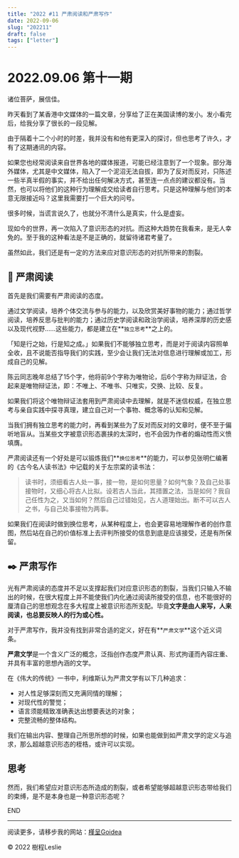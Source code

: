 ```yaml
---
title: "2022 #11 严肃阅读和严肃写作"
date: 2022-09-06
slug: "202211"
draft: false
tags: ["letter"]
---
```



# 2022.09.06 第十一期

诸位菩萨，展信佳。

昨天看到了某香港中文媒体的一篇文章，分享给了正在美国读博的发小。发小看完后，给我分享了很长的一段见解。

由于隔着十二个小时的时差，我并没有和他有更深入的探讨，但也思考了许久，才有了这期通讯的内容。

如果您也经常阅读来自世界各地的媒体报道，可能已经注意到了一个现象。部分海外媒体，尤其是中文媒体，陷入了一个泥沼无法自拔，即为了反对而反对，只陈述一些半真半假的事实，并不给出任何解决方式，甚至连一点点的建议都没有。当然，也可以将他们的这种行为理解成交给读者自行思考。只是这种理解与他们的本意无限接近吗？这里我需要打一个巨大的问号。

很多时候，当谎言说久了，也就分不清什么是真实，什么是虚妄。

现如今的世界，再一次陷入了意识形态的对抗。而这种大趋势在我看来，是无人幸免的。至于我的这种看法是不是正确的，就留待诸君考量了。

虽然如此，我们还是有一定的方法来应对意识形态的对抗所带来的割裂。

## 📖 严肃阅读

首先是我们需要有严肃阅读的态度。

通过文学阅读，培养个体交流与参与的能力，以及欣赏美好事物的能力；通过哲学阅读，培养反思与批判的能力；通过历史学阅读和政治学阅读，培养深厚的历史感以及现代视野……这些能力，都是建立在**`独立思考`**之上的。

「知是行之始，行是知之成。」如果我们不能够独立思考，而是对于阅读内容照单全收，且不说能否指导我们的实践，至少会让我们无法对信息进行理解或加工，形成自己的见解。

陈云同志晚年总结了15个字，他将前9个字称为唯物论，后6个字称为辩证法，合起来是唯物辩证法，即：不唯上、不唯书、只唯实，交换、比较、反复。

如果我们将这个唯物辩证法套用到严肃阅读中去理解，就是不迷信权威，在独立思考与亲自实践中探寻真理，建立自己对一个事物、概念等的认知和见解。

当我们拥有独立思考的能力时，再看到某些为了反对而反对的文章时，便不至于偏听地盲从。当某些文字被意识形态裹挟的太深时，也不会因为作者的煽动性而义愤填膺。

严肃阅读还有一个好处是可以锻炼我们**`换位思考`**的能力，可以参见张明仁编著的《古今名人读书法》中记载的关于左宗棠的读书法：

> 读书时，须细看古人处一事，接一物，是如何思量？如何气象？及自己处事接物时，又细心将古人比拟。设若古人当此，其措置之法，当是如何？我自己任性为之，又当如何？然后自己过错始见，古人道理始出。断不可以古人之书，与自己处事接物为两事。

如果我们在阅读时做到换位思考，从某种程度上，也会更容易地理解作者的创作意图，然后站在自己的价值标准上去评判所接受的信息到底是应该接受，还是有所保留。

## ✒️ 严肃写作

光有严肃阅读的态度并不足以支撑起我们对应意识形态的割裂，当我们只输入不输出的时候，在很大程度上并不能使我们内化通过阅读所接受的信息，也不能很好的厘清自己的思想观念在多大程度上被意识形态所支配。毕竟**文字是由人来写，人来阅读，也总要反映人的行为或心性。**

对于严肃写作，我并没有找到非常合适的定义，好在有**`严肃文学`**这个近义词条。

**严肃文学**是一个含义广泛的概念，泛指创作态度严肃认真、形式拘谨而內容庄重、并具有丰富的思想內涵的文学。

在《伟大的传统》一书中，利维斯认为严肃文学有以下几种追求：

- 对人性足够深刻而又充满同情的理解；
- 对现代性的警觉；
- 语言须能精致准确表达出想要表达的对象；
- 完整流畅的整体结构。

我们在输出内容、整理自己所思所想的时候，如果也能做到如严肃文学的定义与追求，那么超越意识形态的桎梏，或许可以实现。

## 思考

然而，我们希望应对意识形态所造成的割裂，或者希望能够超越意识形态带给我们的束缚，是不是本身也是一种意识形态呢？

END

---

阅读更多，请移步我的网站：[槿呈Goidea](https://www.justgoidea.com/)

© 2022 樹程Leslie
